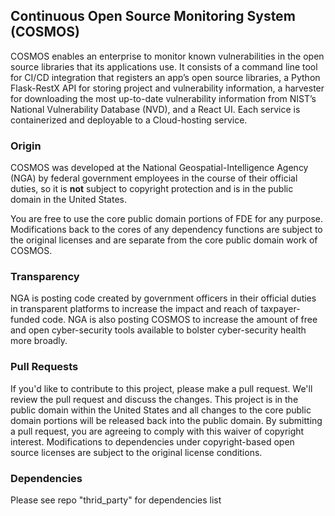 ## Continuous Open Source Monitoring System (COSMOS)
COSMOS enables an enterprise to monitor known vulnerabilities in the open source libraries that its applications use. It consists of a command line tool for CI/CD integration that registers an app’s open source libraries, a Python Flask-RestX API for storing project and vulnerability information, a harvester for downloading the most up-to-date vulnerability information from NIST’s National Vulnerability Database (NVD), and a React UI. Each service is containerized and deployable to a Cloud-hosting service.

### Origin
COSMOS was developed at the National Geospatial-Intelligence Agency (NGA) by federal government employees in the course of their official duties, so it is <strong>not</strong> subject to copyright protection and is in the public domain in the United States. 

You are free to use the core public domain portions of FDE for any purpose. Modifications back to the cores of any dependency functions are subject to the original licenses and are separate from the core public domain work of COSMOS. 

### Transparency
NGA is posting code created by government officers in their official duties in transparent platforms to increase the impact and reach of taxpayer-funded code. NGA is also posting COSMOS to increase the amount of free and open cyber-security tools available to bolster cyber-security health more broadly.

### Pull Requests
If you'd like to contribute to this project, please make a pull request. We'll review the pull request and discuss the changes. This project is in the public domain within the United States and all changes to the core public domain portions will be released back into the public domain. By submitting a pull request, you are agreeing to comply with this waiver of copyright interest. Modifications to dependencies under copyright-based open source licenses are subject to the original license conditions.

### Dependencies
Please see repo "thrid_party" for dependencies list
